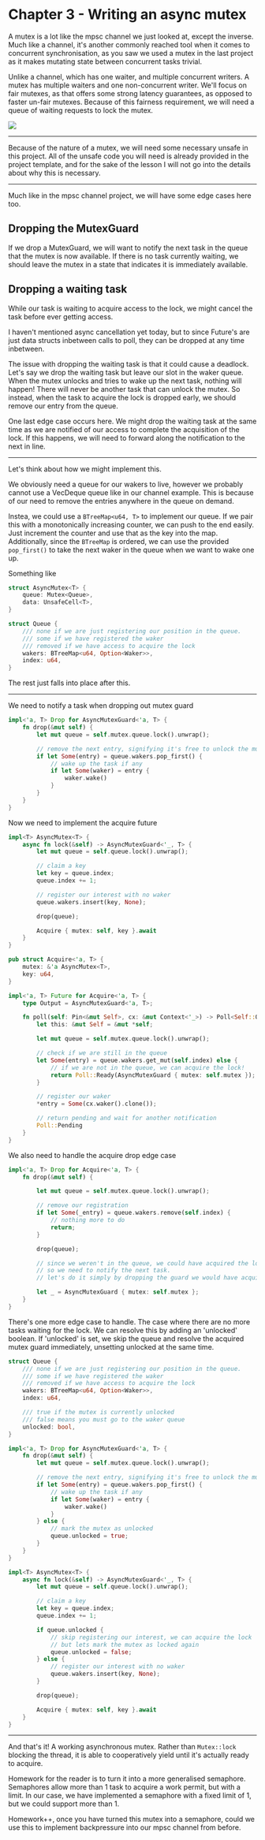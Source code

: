 # Chapter 3 - Writing an async mutex

A mutex is a lot like the mpsc channel we just looked at, except the inverse. Much like a channel, it's another
commonly reached tool when it comes to concurrent synchronisation, as you saw we used a mutex in the last project
as it makes mutating state between concurrent tasks trivial.

Unlike a channel, which has one waiter, and multiple concurrent writers. A mutex has multiple waiters and one non-concurrent writer.
We'll focus on fair mutexes, as that offers some strong latency guarantees, as opposed to faster un-fair mutexes. Because of this
fairness requirement, we will need a queue of waiting requests to lock the mutex.

![](./mutex-queue.png)

---

Because of the nature of a mutex, we will need some necessary unsafe in this project.
All of the unsafe code you will need is already provided in the project template, and
for the sake of the lesson I will not go into the details about why this is necessary.

---

Much like in the mpsc channel project, we will have some edge cases here too.

## Dropping the MutexGuard

If we drop a MutexGuard, we will want to notify the next task in the queue that
the mutex is now available. If there is no task currently waiting, we should
leave the mutex in a state that indicates it is immediately available.

## Dropping a waiting task

While our task is waiting to acquire access to the lock, we might cancel the task
before ever getting access.

I haven't mentioned async cancellation yet today,
but to since Future's are just data structs inbetween calls to poll,
they can be dropped at any time inbetween.

The issue with dropping the waiting task is that it could cause a deadlock.
Let's say we drop the waiting task but leave our slot in the waker queue.
When the mutex unlocks and tries to wake up the next task, nothing will happen!
There will never be another task that can unlock the mutex. So instead, when the
task to acquire the lock is dropped early, we should remove our entry from the queue.

One last edge case occurs here. We might drop the waiting task at the same time as we are notified
of our access to complete the acquisition of the lock. If this happens, we will need to forward along the notification
to the next in line.

---

Let's think about how we might implement this.

We obviously need a queue for our wakers to live, however we probably cannot use a VecDeque queue
like in our channel example. This is because of our need to remove the entries anywhere in the queue on demand.

Instea, we could use a `BTreeMap<u64, T>` to implement our queue. If we pair this with a monotonically increasing
counter, we can push to the end easily. Just increment the counter and use that as the key into the map.
Additionally, since the `BTreeMap` is ordered, we can use the provided `pop_first()` to take the next
waker in the queue when we want to wake one up.

Something like

```rust
struct AsyncMutex<T> {
    queue: Mutex<Queue>,
    data: UnsafeCell<T>,
}

struct Queue {
    /// none if we are just registering our position in the queue.
    /// some if we have registered the waker
    /// removed if we have access to acquire the lock
    wakers: BTreeMap<u64, Option<Waker>>,
    index: u64,
}
```

The rest just falls into place after this.

---

We need to notify a task when dropping out mutex guard

```rust
impl<'a, T> Drop for AsyncMutexGuard<'a, T> {
    fn drop(&mut self) {
        let mut queue = self.mutex.queue.lock().unwrap();

        // remove the next entry, signifying it's free to unlock the mutex
        if let Some(entry) = queue.wakers.pop_first() {
            // wake up the task if any
            if let Some(waker) = entry {
                waker.wake()
            }
        }
    }
}
```

Now we need to implement the acquire future

```rust
impl<T> AsyncMutex<T> {
    async fn lock(&self) -> AsyncMutexGuard<'_, T> {
        let mut queue = self.queue.lock().unwrap();

        // claim a key
        let key = queue.index;
        queue.index += 1;

        // register our interest with no waker
        queue.wakers.insert(key, None);

        drop(queue);

        Acquire { mutex: self, key }.await
    }
}

pub struct Acquire<'a, T> {
    mutex: &'a AsyncMutex<T>,
    key: u64,
}

impl<'a, T> Future for Acquire<'a, T> {
    type Output = AsyncMutexGuard<'a, T>;

    fn poll(self: Pin<&mut Self>, cx: &mut Context<'_>) -> Poll<Self::Output> {
        let this: &mut Self = &mut *self;

        let mut queue = self.mutex.queue.lock().unwrap();

        // check if we are still in the queue
        let Some(entry) = queue.wakers.get_mut(self.index) else {
            // if we are not in the queue, we can acquire the lock!
            return Poll::Ready(AsyncMutexGuard { mutex: self.mutex });
        }

        // register our waker
        *entry = Some(cx.waker().clone());

        // return pending and wait for another notification
        Poll::Pending
    }
}
```

We also need to handle the acquire drop edge case

```rust
impl<'a, T> Drop for Acquire<'a, T> {
    fn drop(&mut self) {

        let mut queue = self.mutex.queue.lock().unwrap();

        // remove our registration
        if let Some(_entry) = queue.wakers.remove(self.index) {
            // nothing more to do
            return;
        }

        drop(queue);

        // since we weren't in the queue, we could have acquired the lock,
        // so we need to notify the next task.
        // let's do it simply by dropping the guard we would have acquired.

        let _ = AsyncMutexGuard { mutex: self.mutex };
    }
}
```

There's one more edge case to handle. The case where there are no more tasks waiting
for the lock. We can resolve this by adding an 'unlocked' boolean. If 'unlocked' is set,
we skip the queue and resolve the acquired mutex guard immediately, unsetting unlocked
at the same time.

```rust
struct Queue {
    /// none if we are just registering our position in the queue.
    /// some if we have registered the waker
    /// removed if we have access to acquire the lock
    wakers: BTreeMap<u64, Option<Waker>>,
    index: u64,

    /// true if the mutex is currently unlocked
    /// false means you must go to the waker queue
    unlocked: bool,
}

impl<'a, T> Drop for AsyncMutexGuard<'a, T> {
    fn drop(&mut self) {
        let mut queue = self.mutex.queue.lock().unwrap();

        // remove the next entry, signifying it's free to unlock the mutex
        if let Some(entry) = queue.wakers.pop_first() {
            // wake up the task if any
            if let Some(waker) = entry {
                waker.wake()
            }
        } else {
            // mark the mutex as unlocked
            queue.unlocked = true;
        }
    }
}

impl<T> AsyncMutex<T> {
    async fn lock(&self) -> AsyncMutexGuard<'_, T> {
        let mut queue = self.queue.lock().unwrap();

        // claim a key
        let key = queue.index;
        queue.index += 1;

        if queue.unlocked {
            // skip registering our interest, we can acquire the lock
            // but lets mark the mutex as locked again
            queue.unlocked = false;
        } else {
            // register our interest with no waker
            queue.wakers.insert(key, None);
        }

        drop(queue);

        Acquire { mutex: self, key }.await
    }
}
```

---

And that's it! A working asynchronous mutex. Rather than `Mutex::lock` blocking the thread,
it is able to cooperatively yield until it's actually ready to acquire.

Homework for the reader is to turn it into a more generalised semaphore. Semaphores allow
more than 1 task to acquire a work permit, but with a limit. In our case, we have implemented a semaphore
with a fixed limit of 1, but we could support more than 1.

Homework++, once you have turned this mutex into a semaphore,
could we use this to implement backpressure into our mpsc channel from before.
